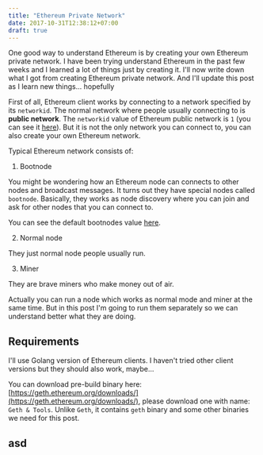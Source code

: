 ```yaml
---
title: "Ethereum Private Network"
date: 2017-10-31T12:38:12+07:00
draft: true
---
```


One good way to understand Ethereum is by creating your own Ethereum private network. I have been trying understand Ethereum in the past few weeks and I learned a lot of things just by creating it. I'll now write down what I got from creating Ethereum private network. And I'll update this post as I learn new things... hopefully

First of all, Ethereum client works by connecting to a network specified by its `networkid`. The normal network where people usually connecting to is **public network**. The `networkid` value of Ethereum public network is `1` (you can see it [here](https://github.com/ethereum/go-ethereum/blob/master/eth/config.go#L42)). But it is not the only network you can connect to, you can also create your own Ethereum network.

Typical Ethereum network consists of:

1. Bootnode

You might be wondering how an Ethereum node can connects to other nodes and broadcast messages. It turns out they have special nodes called `bootnode`. Basically, they works as node discovery where you can join and ask for other nodes that you can connect to.

You can see the default bootnodes value [here](https://github.com/ethereum/go-ethereum/blob/master/params/bootnodes.go#L21).

2. Normal node

They just normal node people usually run.

3. Miner

They are brave miners who make money out of air.

Actually you can run a node which works as normal mode and miner at the same time. But in this post I'm going to run them separately so we can understand better what they are doing.

## Requirements

I'll use Golang version of Ethereum clients. I haven't tried other client versions but they should also work, maybe...

You can download pre-build binary here: [https://geth.ethereum.org/downloads/](https://geth.ethereum.org/downloads/), please download one with name: `Geth & Tools`. Unlike `Geth`, it contains `geth` binary and some other binaries we need for this post.

## asd
